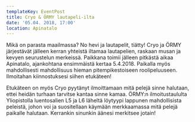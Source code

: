 ```yaml
---
templateKey: EventPost
title: Cryo & ÖRMY lautapeli-ilta
date: '05.04. 2018, 17:00'
location: Apinatalo
---
```

Mikä on parasta maailmassa? No hevi ja lautapelit, tiätty! Cryo ja ÖRMY järjestävät jälleen kerran yhteistä iltamaa lautapelien, raskaan musan ja kevyen seurustelun merkeissä. Paikkana toimii jälleen pitkästä aikaa Apinatalo, ajankohtana ensimmäistä kertaa 5.4.2018. Paikalla myös mahdollisesti mahdollisuus hieman pitempikestoiseen roolipeluuseen. Ilmoitahan kiinnostuksesi siihen etukäteen!

Etukäteen on myös Cryo pyytänyt ilmoittamaan mitä pelejä sinne halutaan, ettei heidän turhaan tarvitse kantaa sinne kamaa. ÖRMY:n ilmoitustaululta Yliopistolla luentosalien L5 ja L6 läheltä löytyypi lappunen mahdollisista peleistä, johon voi ja suositellaan käymään merkkaamassa mitä pelejä paikalle halutaan. Kerrankin sinunkin äänesi merkitsee jotain!
